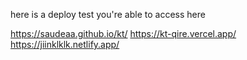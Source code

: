 here is a deploy test
you're able to access here

https://saudeaa.github.io/kt/
https://kt-qire.vercel.app/
https://jiinklklk.netlify.app/
